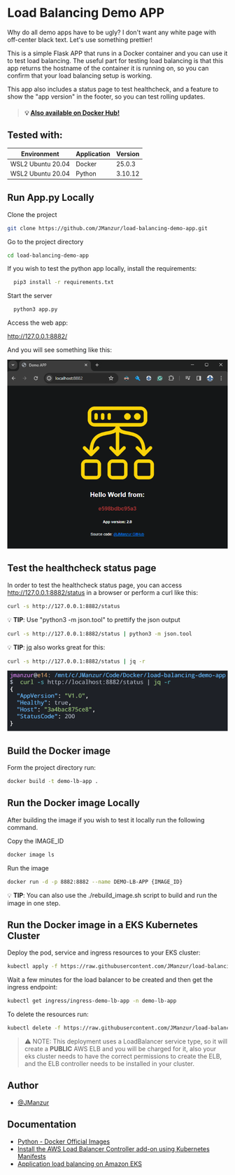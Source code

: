 # Load Balancing Demo APP

Why do all demo apps have to be ugly? I don't want any white page with off-center black text. Let's use something prettier!

This is a simple Flask APP that runs in a Docker container and you can use it to test load balancing. The useful part for testing load balancing is that this app returns the hostname of the container it is running on, so you can confirm that your load balancing setup is working.

This app also includes a status page to test healthcheck, and a feature to show the "app version" in the footer, so you can test rolling updates.

> #### :bulb: [Also available on Docker Hub!](https://hub.docker.com/r/jmanzur/demo-lb-app)


## Tested with: 

| Environment | Application | Version  |
| ----------------- |-----------|---------|
| WSL2 Ubuntu 20.04 | Docker | 25.0.3  |
| WSL2 Ubuntu 20.04 | Python | 3.10.12 |

## Run App.py Locally

Clone the project

```bash
git clone https://github.com/JManzur/load-balancing-demo-app.git
```

Go to the project directory

```bash
cd load-balancing-demo-app
```

If you wish to test the python app locally, install the requirements:

```bash
  pip3 install -r requirements.txt
```

Start the server

```bash
  python3 app.py
```

Access the web app:

http://127.0.0.1:8882/

And you will see something like this:

![App Screenshot](./images/lb_demo_app.png)

## Test the healthcheck status page

In order to test the healthcheck status page, you can access http://127.0.0.1:8882/status in a browser or perform a curl like this:

```bash
curl -s http://127.0.0.1:8882/status
```

:bulb: **TIP**: Use "python3 -m json.tool" to prettify the json output

```bash
curl -s http://127.0.0.1:8882/status | python3 -m json.tool
```

:bulb: **TIP**: [jq](https://jqlang.github.io/jq/download/) also works great for this:

```bash
curl -s http://127.0.0.1:8882/status | jq -r
```
![App Screenshot](./images/lb_demo_app_status.png)

## Build the Docker image 

Form the project directory run:

```bash
docker build -t demo-lb-app .
```

## Run the Docker image Locally

After building the image if you wish to test it locally run the following command.

Copy the IMAGE_ID
```bash
docker image ls
```

Run the image
```bash
docker run -d -p 8882:8882 --name DEMO-LB-APP {IMAGE_ID}
```

:bulb: **TIP**: You can also use the ./rebuild_image.sh script to build and run the image in one step.

## Run the Docker image in a EKS Kubernetes Cluster

Deploy the pod, service and ingress resources to your EKS cluster:
```bash
kubectl apply -f https://raw.githubusercontent.com/JManzur/load-balancing-demo-app/main/k8s_deployment.yaml
```

Wait a few minutes for the load balancer to be created and then get the ingress endpoint:
```bash
kubectl get ingress/ingress-demo-lb-app -n demo-lb-app
```

To delete the resources run:
```bash
kubectl delete -f https://raw.githubusercontent.com/JManzur/load-balancing-demo-app/main/k8s_deployment.yaml
```
> :warning: NOTE: This deployment uses a LoadBalancer service type, so it will create a **PUBLIC** AWS ELB and you will be charged for it, also your eks cluster needs to have the correct permissions to create the ELB, and the ELB controller needs to be installed in your cluster.

## Author

- [@JManzur](https://jmanzur.com)

## Documentation

- [Python - Docker Official Images](https://hub.docker.com/_/python)
- [Install the AWS Load Balancer Controller add-on using Kubernetes Manifests](https://docs.aws.amazon.com/eks/latest/userguide/lbc-manifest.html)
- [Application load balancing on Amazon EKS](https://docs.aws.amazon.com/eks/latest/userguide/alb-ingress.html)